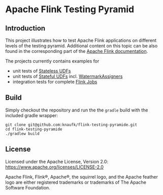 # Apache Flink Testing Pyramid

## Introduction

This project illustrates how to test Apache Flink applications on different levels of the testing pyramid. Additional content on this topic can be also found in the corresponding part of the [Apache Flink documentation](https://ci.apache.org/projects/flink/flink-docs-release-1.9/dev/stream/testing.html).

The projects currently contains examples for

* unit tests of [Stateless UDFs](../master/src/test/java/com/github/knaufk/testing/java/udfs/FlattenFunctionTest.java)
* unit tests of [Stateful UDFs](../master/src/test/java/com/github/knaufk/testing/java/udfs/EvenTimeWindowCounterHarnessTest.java) incl. [WatermarkAssigners](../master/src/test/java/com/github/knaufk/testing/java/udfs/WatermarkAssignerHarnessTest.java)
* integration tests for complete [Flink Jobs](../master/src/test/java/com/github/knaufk/testing/java/StreamingJobIntegrationTest.java)

## Build

Simply checkout the repository and run the the `gradle` build with the included gradle wrapper:

```
git clone git@github.com:knaufk/flink-testing-pyramide.git
cd flink-testing-pyramide
./gradlew build
```

## License

Licensed under the Apache License, Version 2.0: https://www.apache.org/licenses/LICENSE-2.0

Apache Flink, Flink®, Apache®, the squirrel logo, and the Apache feather logo are either
registered trademarks or trademarks of The Apache Software Foundation.


